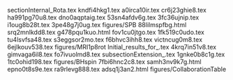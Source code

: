 sectionInternal_Rota.tex
kndfi4hkg1.tex
a0irca10ir.tex
cr6j23ghie8.tex
ha991pg70u8.tex
dno0aqptaig.tex
53sn4afdv6g.tex
3fc36ujnip.tex
i1oug8b28t.tex
3pe48g7j0ug.tex
figures/SPB
88lilmspfbg.html
srq2mnlkdd8.tex
g478pqu1kuo.html
fov1cu0jtgo.tex
1fk519c0udo.tex
tu4lsvfsa48.tex
s3eggsor2mo.tex
f6bhvc3ihh8.tex
victncug0m8.tex
6ejlkouv538.tex
figures/MRI1p8rot
Initial_results_for_.tex
4krq7in51v8.tex
gimvaga6il8.tex
fo7ivuolmd8.tex
subsectionExtension_.tex
1gnke0b8c1g.tex
1tc0ohid198.tex
figures/BHspin
7fbi6hnc2c8.tex
samh3nv9k7g.html
epno0t8s9e.tex
ra9rlevg888.tex
adsq1j3an2.html
figures/CollaborationTable